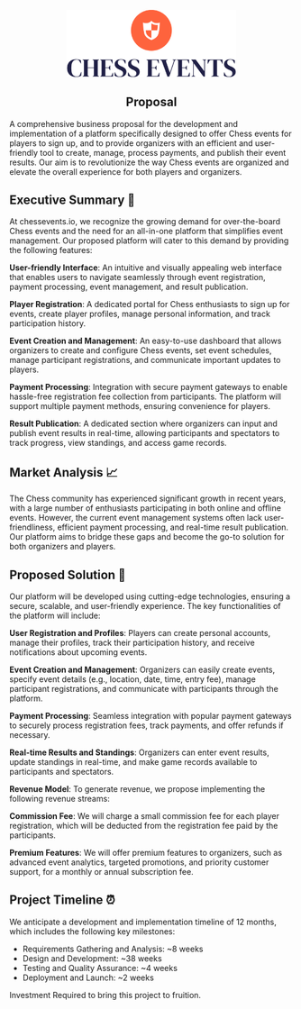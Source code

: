 <p align="center">
  <img src="assets/logo-no-background.png" width="300" />
  <h2 align="center">Proposal</h2>
</p>

A comprehensive business proposal for the development and implementation of a platform specifically designed to offer Chess events for players to sign up, and to provide organizers with an efficient and user-friendly tool to create, manage, process payments, and publish their event results. Our aim is to revolutionize the way Chess events are organized and elevate the overall experience for both players and organizers.

## Executive Summary 👔

At chessevents.io, we recognize the growing demand for over-the-board Chess events and the need for an all-in-one platform that simplifies event management. Our proposed platform will cater to this demand by providing the following features:

**User-friendly Interface**: An intuitive and visually appealing web interface that enables users to navigate seamlessly through event registration, payment processing, event management, and result publication.

**Player Registration**: A dedicated portal for Chess enthusiasts to sign up for events, create player profiles, manage personal information, and track participation history.

**Event Creation and Management**: An easy-to-use dashboard that allows organizers to create and configure Chess events, set event schedules, manage participant registrations, and communicate important updates to players.

**Payment Processing**: Integration with secure payment gateways to enable hassle-free registration fee collection from participants. The platform will support multiple payment methods, ensuring convenience for players.

**Result Publication**: A dedicated section where organizers can input and publish event results in real-time, allowing participants and spectators to track progress, view standings, and access game records.

## Market Analysis 📈

The Chess community has experienced significant growth in recent years, with a large number of enthusiasts participating in both online and offline events. However, the current event management systems often lack user-friendliness, efficient payment processing, and real-time result publication. Our platform aims to bridge these gaps and become the go-to solution for both organizers and players.

## Proposed Solution 🚀

Our platform will be developed using cutting-edge technologies, ensuring a secure, scalable, and user-friendly experience. The key functionalities of the platform will include:

**User Registration and Profiles**: Players can create personal accounts, manage their profiles, track their participation history, and receive notifications about upcoming events.

**Event Creation and Management**: Organizers can easily create events, specify event details (e.g., location, date, time, entry fee), manage participant registrations, and communicate with participants through the platform.

**Payment Processing**: Seamless integration with popular payment gateways to securely process registration fees, track payments, and offer refunds if necessary.

**Real-time Results and Standings**: Organizers can enter event results, update standings in real-time, and make game records available to participants and spectators.

**Revenue Model**:
To generate revenue, we propose implementing the following revenue streams:

**Commission Fee**: We will charge a small commission fee for each player registration, which will be deducted from the registration fee paid by the participants.

**Premium Features**: We will offer premium features to organizers, such as advanced event analytics, targeted promotions, and priority customer support, for a monthly or annual subscription fee.

## Project Timeline ⏰

We anticipate a development and implementation timeline of 12 months, which includes the following key milestones:

- Requirements Gathering and Analysis: ~8 weeks
- Design and Development: ~38 weeks
- Testing and Quality Assurance: ~4 weeks
- Deployment and Launch: ~2 weeks

Investment Required to bring this project to fruition.
